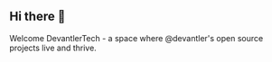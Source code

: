 ## Hi there 👋

Welcome DevantlerTech - a space where @devantler's open source projects live and thrive.
